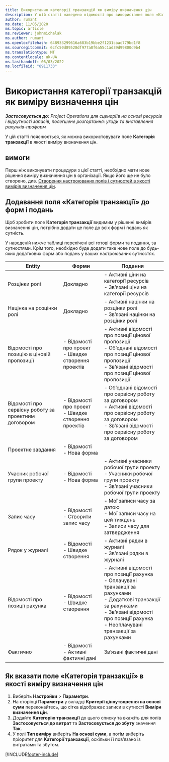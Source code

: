 ```yaml
---
title: Використання категорії транзакцій як виміру визначення цін
description: У цій статті наведено відомості про використання поля «Категорія транзакції» в якості виміру визначення цін.
author: rumant
ms.date: 11/05/2020
ms.topic: article
ms.reviewer: johnmichalak
ms.author: rumant
ms.openlocfilehash: 648933299616a683b19bbe2f1231caac779bd1f8
ms.sourcegitcommit: 6cfc50d89528df977a8f6a55c1ad39d99800d9b4
ms.translationtype: MT
ms.contentlocale: uk-UA
ms.lasthandoff: 06/03/2022
ms.locfileid: "8911733"
---
```

# <a name="use-transaction-category-as-a-pricing-dimension"></a>Використання категорії транзакцій як виміру визначення цін


_**Застосовується до:** Project Operations для сценаріїв на основі ресурсів і відсутності запасів, полегшене розгортання: угоди та виставлення рахунків-проформ_


У цій статті пояснюється, як можна використовувати поле **Категорія транзакції** в якості виміру визначення цін. 

## <a name="prerequisites"></a>вимоги
Перш ніж виконувати процедури з цієї статті, необхідно мати нове рішення виміру визначення цін в організації. Якщо його ще не було створено, див. [Створення настроюваних полів і сутностей в якості вимірів визначення цін](create-custom-fields-entities-pricing-dimensions.md).

## <a name="add-the-transaction-category-field-to-forms-and-views"></a>Додавання поля «Категорія транзакції» до форм і подань
Щоб зробити поле **Категорія транзакції** видимим у рішенні вимірів визначення цін, потрібно додати це поле до всіх форм і подань як сутність.

У наведеній нижче таблиці перелічені всі готові форми та подання, за сутностями. Крім того, необхідно буде додати таке нове поле до будь-яких додаткових форм або подань у ваших настроюваних сутностях.

|  Entity        | Форми     |Подання        |
| ------------------------------|---------------------------------|----------------------------------|
|  Розцінки ролі| Докладно |- Активні ціни на категорії ресурсів<br> - Зв’язані ціни на категорії ресурсів |
|  Націнка на розцінки ролі| Докладно|- Активні націнки на розцінки ролі<br>- Зв’язані націнки на розцінки ролі |
|  Відомості про позицію в ціновій пропозиції|- Відомості про проект<br>- Швидке створення проектів| - Активні відомості про позиції цінової пропозиції<br>- Об’єднані відомості про позиції цінової пропозиції<br>- Зв’язані відомості про позиції цінової пропозиції |
|  Відомості про сервісну роботу за проектним договором|- Відомості про проект<br>- Швидке створення проектів|- Об’єднані відомості про сервісну роботу за договором<br>- Активні відомості про сервісну роботу за договором<br>- Зв’язані відомості про сервісну роботу за договором |
|  Проектне завдання|- Відомості<br>- Нова форма| &nbsp; |
|  Учасник робочої групи проекту|- Відомості<br>- Нова форма|- Активні учасники робочої групи проекту<br>- Учасники робочої групи проекту<br>- Зв’язані учасники робочої групи проекту |
|  Запис часу|- Відомості<br>- Створити запис часу|- Мої записи часу за датою<br>- Мої записи часу на цей тиждень<br>- Записи часу для затвердження|
|  Рядок у журналі|- Відомості<br>- Швидке створення|- Активні рядки в журналі<br>- Зв’язані рядки в журналі|
|  Відомості про позиції рахунка|- Відомості<br>- Швидке створення|- Активні відомості про позиції рахунка<br>- Оплачувані транзакції за рахунками<br>- Додаткові транзакції за рахунками<br>- Зв’язані відомості про позиції рахунка <br>- Неоплачувані транзакції за рахунками|
|  Фактично|- Відомості<br>- Активні фактичні дані| Зв’язані фактичні дані |

## <a name="set-up-the-transaction-category-field-as-a-pricing-dimension"></a>Як вказати поле «Категорія транзакції» в якості виміру визначення цін

1. Виберіть **Настройки** > **Параметри**. 
2. На сторінці **Параметри** у вкладці **Критерії ціноутворення на основі суми** переконайтесь, що сітка відображає записи в сутності **Виміри визначення цін**.
3. Додайте **Категорію транзакції** до цього списку та вкажіть для полів **Застосовується до витрат** та **Застосовується до збуту** значення **Так**.
4. У полі **Тип виміру** виберіть **На основі суми**, а потім виберіть пріоритет для **Категорії транзакції**, оскільки її пов’язано із витратами та збутом.


[!INCLUDE[footer-include](../includes/footer-banner.md)]